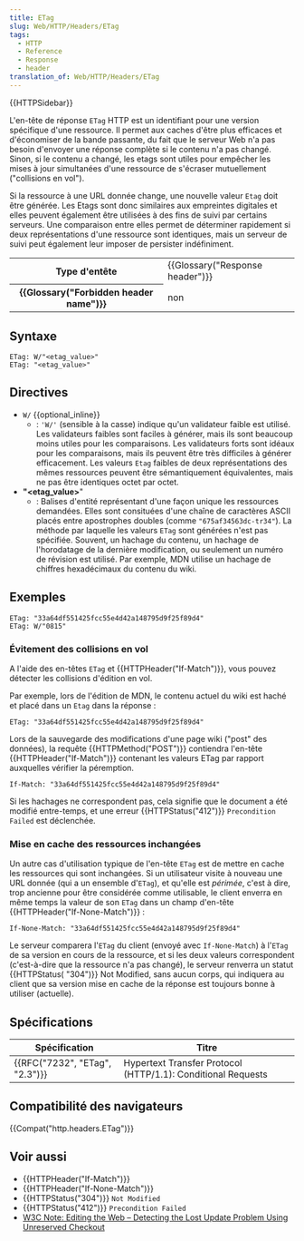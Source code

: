 ```yaml
---
title: ETag
slug: Web/HTTP/Headers/ETag
tags:
  - HTTP
  - Reference
  - Response
  - header
translation_of: Web/HTTP/Headers/ETag
---
```

{{HTTPSidebar}}

L'en-tête de réponse `ETag` HTTP est un identifiant pour une version spécifique d'une ressource. Il permet aux caches d'être plus efficaces et d'économiser de la bande passante, du fait que le serveur Web n'a pas besoin d'envoyer une réponse complète si le contenu n'a pas changé. Sinon, si le contenu a changé, les etags sont utiles pour empêcher les mises à jour simultanées d'une ressource de s'écraser mutuellement ("collisions en vol").

Si la ressource à une URL donnée change, une nouvelle valeur `Etag` doit être générée. Les Etags sont donc similaires aux empreintes digitales et elles peuvent également être utilisées à des fins de suivi par certains serveurs. Une comparaison entre elles permet de déterminer rapidement si deux représentations d'une ressource sont identiques, mais un serveur de suivi peut également leur imposer de persister indéfiniment.

<table class="properties">
  <tbody>
    <tr>
      <th scope="row">Type d'entête</th>
      <td>{{Glossary("Response header")}}</td>
    </tr>
    <tr>
      <th scope="row">{{Glossary("Forbidden header name")}}</th>
      <td>non</td>
    </tr>
  </tbody>
</table>

## Syntaxe

    ETag: W/"<etag_value>"
    ETag: "<etag_value>"

## Directives

- `W/` {{optional_inline}}
  - : `'W/'` (sensible à la casse) indique qu'un validateur faible est utilisé. Les validateurs faibles sont faciles à générer, mais ils sont beaucoup moins utiles pour les comparaisons. Les validateurs forts sont idéaux pour les comparaisons, mais ils peuvent être très difficiles à générer efficacement. Les valeurs `Etag` faibles de deux représentations des mêmes ressources peuvent être sémantiquement équivalentes, mais ne pas être identiques octet par octet.
- **"\<etag_value>**"
  - : Balises d'entité représentant d'une façon unique les ressources demandées. Elles sont consituées d'une chaîne de caractères ASCII placés entre apostrophes doubles (comme `"675af34563dc-tr34"`). La méthode par laquelle les valeurs `ETag` sont générées n'est pas spécifiée. Souvent, un hachage du contenu, un hachage de l'horodatage de la dernière modification, ou seulement un numéro de révision est utilisé. Par exemple, MDN utilise un hachage de chiffres hexadécimaux du contenu du wiki.

## Exemples

    ETag: "33a64df551425fcc55e4d42a148795d9f25f89d4"
    ETag: W/"0815"

### Évitement des collisions en vol

A l'aide des en-têtes `ETag` et {{HTTPHeader("If-Match")}}, vous pouvez détecter les collisions d'édition en vol.

Par exemple, lors de l'édition de MDN, le contenu actuel du wiki est haché et placé dans un `Etag` dans la réponse :

    ETag: "33a64df551425fcc55e4d42a148795d9f25f89d4"

Lors de la sauvegarde des modifications d'une page wiki ("post" des données), la requête {{HTTPMethod("POST")}} contiendra l'en-tête {{HTTPHeader("If-Match")}} contenant les valeurs ETag par rapport auxquelles vérifier la péremption.

    If-Match: "33a64df551425fcc55e4d42a148795d9f25f89d4"

Si les hachages ne correspondent pas, cela signifie que le document a été modifié entre-temps, et une erreur {{HTTPStatus("412")}} `Precondition Failed` est déclenchée.

### Mise en cache des ressources inchangées

Un autre cas d'utilisation typique de l'en-tête `ETag` est de mettre en cache les ressources qui sont inchangées. Si un utilisateur visite à nouveau une URL donnée (qui a un ensemble d'`ETag`), et qu'elle est _périmée_, c'est à dire, trop ancienne pour être considérée comme utilisable, le client enverra en même temps la valeur de son `ETag` dans un champ d'en-tête {{HTTPHeader("If-None-Match")}} :

    If-None-Match: "33a64df551425fcc55e4d42a148795d9f25f89d4"

Le serveur comparera l'`ETag` du client (envoyé avec `If-None-Match`) à l'`ETag` de sa version en cours de la ressource, et si les deux valeurs correspondent (c'est-à-dire que la ressource n'a pas changé), le serveur renverra un statut {{HTTPStatus( "304")}} Not Modified, sans aucun corps, qui indiquera au client que sa version mise en cache de la réponse est toujours bonne à utiliser (actuelle).

## Spécifications

| Spécification                            | Titre                                                        |
| ---------------------------------------- | ------------------------------------------------------------ |
| {{RFC("7232", "ETag", "2.3")}} | Hypertext Transfer Protocol (HTTP/1.1): Conditional Requests |

## Compatibilité des navigateurs

{{Compat("http.headers.ETag")}}

## Voir aussi

- {{HTTPHeader("If-Match")}}
- {{HTTPHeader("If-None-Match")}}
- {{HTTPStatus("304")}} `Not Modified`
- {{HTTPStatus("412")}} `Precondition Failed`
- [W3C Note: Editing the Web – Detecting the Lost Update Problem Using Unreserved Checkout](https://www.w3.org/1999/04/Editing/)
